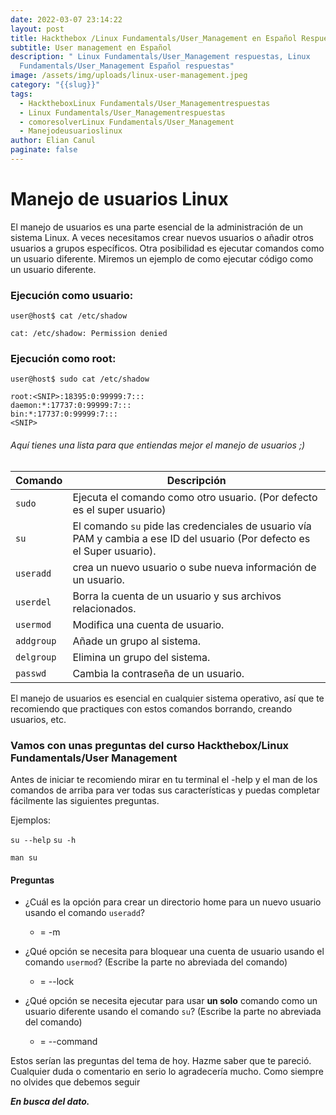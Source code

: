 ```yaml
---
date: 2022-03-07 23:14:22
layout: post
title: Hackthebox /Linux Fundamentals/User_Management en Español Respuestas
subtitle: User management en Español
description: " Linux Fundamentals/User_Management respuestas, Linux
  Fundamentals/User_Management Español respuestas"
image: /assets/img/uploads/linux-user-management.jpeg
category: "{{slug}}"
tags:
  - HacktheboxLinux Fundamentals/User_Managementrespuestas
  - Linux Fundamentals/User_Managementrespuestas
  - comoresolverLinux Fundamentals/User_Management
  - Manejodeusuarioslinux
author: Elian Canul
paginate: false
---
```

# Manejo de usuarios Linux

El manejo de usuarios es una parte esencial de la administración de un sistema Linux. A veces necesitamos crear nuevos usuarios o añadir otros usuarios a grupos específicos. Otra posibilidad es ejecutar comandos como un usuario diferente.  Miremos un ejemplo de como ejecutar código como un usuario diferente.

### Ejecución como usuario:

<!--StartFragment-->

```shell-session
user@host$ cat /etc/shadow

cat: /etc/shadow: Permission denied
```

<!--EndFragment-->

### Ejecución como root:

<!--StartFragment-->

```shell-session
user@host$ sudo cat /etc/shadow

root:<SNIP>:18395:0:99999:7:::
daemon:*:17737:0:99999:7:::
bin:*:17737:0:99999:7:::
<SNIP>
```

<!--EndFragment-->

###### Aquí tienes una lista para que entiendas mejor el manejo de usuarios ;)

<!--StartFragment-->

| **Comando** | **Descripción**                                                                                                           |
| ----------- | ------------------------------------------------------------------------------------------------------------------------- |
| `sudo`      | Ejecuta el comando como otro usuario. (Por defecto es el super usuario)                                                   |
| `su`        | El comando `su` pide las credenciales de usuario vía PAM y cambia a ese ID del usuario (Por defecto es el Super usuario). |
| `useradd`   | crea un nuevo usuario o sube nueva información de un usuario.                                                             |
| `userdel`   | Borra la cuenta de un usuario y sus archivos relacionados.                                                                |
| `usermod`   | Modifica una cuenta de usuario.                                                                                           |
| `addgroup`  | Añade un grupo al sistema.                                                                                                |
| `delgroup`  | Elimina un grupo del sistema.                                                                                             |
| `passwd`    | Cambia la contraseña de un usuario.                                                                                       |

<!--EndFragment-->

El manejo de usuarios es esencial en cualquier sistema operativo, así que te recomiendo que practiques con estos comandos borrando, creando usuarios, etc. 

### Vamos con unas preguntas del curso Hackthebox/Linux Fundamentals/User Management

Antes de iniciar te recomiendo mirar en tu terminal el -help y el man de los comandos de arriba para ver todas sus características y puedas completar fácilmente las siguientes preguntas.

Ejemplos:

`su --help` `su -h`

`man su`

<!--StartFragment-->

#### Preguntas

* ¿Cuál es la opción para crear un directorio home para un nuevo usuario usando el comando `useradd`?

  * \= -m
* ¿Qué opción se necesita para bloquear una cuenta de usuario usando el comando `usermod`? (Escribe la parte no abreviada del comando)

  * \= --lock
* ¿Qué opción se necesita ejecutar para usar **un solo** comando como un usuario diferente usando el comando `su`? (Escribe la parte no abreviada del comando)

  * \= --command

<!--EndFragment-->

Estos serían las preguntas del tema de hoy. Hazme saber que te pareció. Cualquier duda o comentario en serio lo agradecería mucho. Como siempre no olvides que debemos seguir

***En busca del dato.***